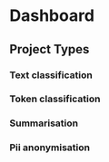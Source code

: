 # Dashboard

## Project Types

### Text classification

### Token classification

### Summarisation

### Pii anonymisation